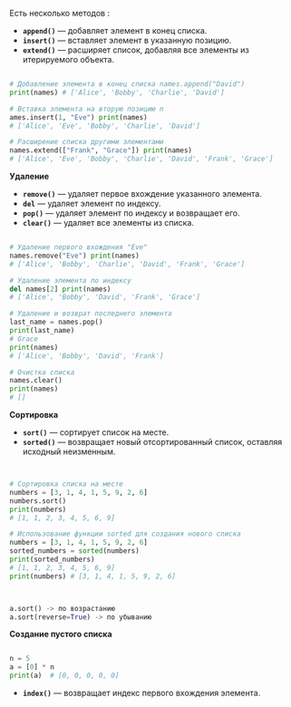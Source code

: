 Есть несколько методов : 
- **`append()`** — добавляет элемент в конец списка.
- **`insert()`** — вставляет элемент в указанную позицию.
- **`extend()`** — расширяет список, добавляя все элементы из итерируемого объекта.

```python

# Добавление элемента в конец списка names.append("David") 
print(names) # ['Alice', 'Bobby', 'Charlie', 'David'] 

# Вставка элемента на вторую позицию n
ames.insert(1, "Eve") print(names) 
# ['Alice', 'Eve', 'Bobby', 'Charlie', 'David'] 

# Расширение списка другими элементами 
names.extend(["Frank", "Grace"]) print(names) 
# ['Alice', 'Eve', 'Bobby', 'Charlie', 'David', 'Frank', 'Grace']

```

**Удаление** 

- **`remove()`** — удаляет первое вхождение указанного элемента.
- **`del`** — удаляет элемент по индексу.
- **`pop()`** — удаляет элемент по индексу и возвращает его.
- **`clear()`** — удаляет все элементы из списка.

```python

# Удаление первого вхождения "Eve" 
names.remove("Eve") print(names) 
# ['Alice', 'Bobby', 'Charlie', 'David', 'Frank', 'Grace'] 

# Удаление элемента по индексу 
del names[2] print(names) 
# ['Alice', 'Bobby', 'David', 'Frank', 'Grace'] 

# Удаление и возврат последнего элемента 
last_name = names.pop() 
print(last_name) 
# Grace 
print(names) 
# ['Alice', 'Bobby', 'David', 'Frank'] 

# Очистка списка 
names.clear() 
print(names) 
# []

```


**Сортировка**

- **`sort()`** — сортирует список на месте.
- **`sorted()`** — возвращает новый отсортированный список, оставляя исходный неизменным.


```python


# Сортировка списка на месте 
numbers = [3, 1, 4, 1, 5, 9, 2, 6] 
numbers.sort() 
print(numbers) 
# [1, 1, 2, 3, 4, 5, 6, 9] 

# Использование функции sorted для создания нового списка 
numbers = [3, 1, 4, 1, 5, 9, 2, 6] 
sorted_numbers = sorted(numbers) 
print(sorted_numbers) 
# [1, 1, 2, 3, 4, 5, 6, 9] 
print(numbers) # [3, 1, 4, 1, 5, 9, 2, 6]



a.sort() -> по возрастанию
a.sort(reverse=True) -> по убыванию

```


**Создание пустого списка** 

```python

n = 5
a = [0] * n
print(a)  # [0, 0, 0, 0, 0]

```

- **`index()`** — возвращает индекс первого вхождения элемента.
